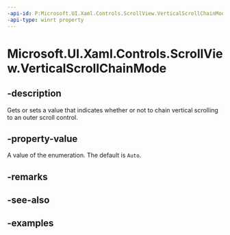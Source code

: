 ```yaml
---
-api-id: P:Microsoft.UI.Xaml.Controls.ScrollView.VerticalScrollChainMode
-api-type: winrt property
---
```


# Microsoft.UI.Xaml.Controls.ScrollView.VerticalScrollChainMode

<!--
public Microsoft.UI.Xaml.Controls.ScrollingChainMode VerticalScrollChainMode { get; set; }
-->

## -description

Gets or sets a value that indicates whether or not to chain vertical scrolling to an outer scroll control.

## -property-value

A value of the enumeration. The default is `Auto`.

## -remarks

## -see-also

## -examples
